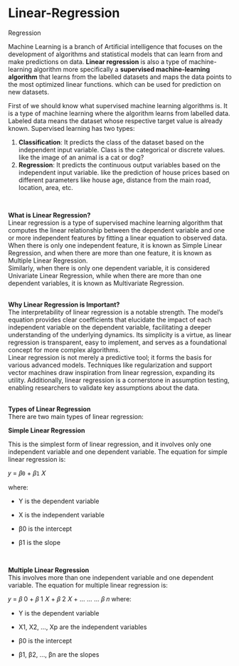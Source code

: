 # Linear-Regression
Regression
<br/>

Machine Learning is a branch of Artificial intelligence that focuses on the development of algorithms and statistical models that can learn from and make predictions on data. **Linear regression** is also a type of machine-learning algorithm more specifically a **supervised machine-learning algorithm** that learns from the labelled datasets and maps the data points to the most optimized linear functions. which can be used for prediction on new datasets.<br/>

First of we should know what supervised machine learning algorithms is. It is a type of machine learning where the algorithm learns from labelled data.  Labeled data means the dataset whose respective target value is already known. Supervised learning has two types:<br/>

1. **Classification**: It predicts the class of the dataset based on the independent input variable. Class is the categorical or discrete values. like the image of an animal is a cat or dog?
2. **Regression**: It predicts the continuous output variables based on the independent input variable. like the prediction of house prices based on different parameters like house age, distance from the main road, location, area, etc.<br/>
<br/>

**What is Linear Regression?** <br/>
Linear regression is a type of supervised machine learning algorithm that computes the linear relationship between the dependent variable and one or more independent features by fitting a linear equation to observed data.<br/>
When there is only one independent feature, it is known as Simple Linear Regression, and when there are more than one feature, it is known as Multiple Linear Regression. <br/>
Similarly, when there is only one dependent variable, it is considered Univariate Linear Regression, while when there are more than one dependent variables, it is known as Multivariate Regression. <br/>
<br/>

**Why Linear Regression is Important?** <br/>
The interpretability of linear regression is a notable strength. The model’s equation provides clear coefficients that elucidate the impact of each independent variable on the dependent variable, facilitating a deeper understanding of the underlying dynamics. Its simplicity is a virtue, as linear regression is transparent, easy to implement, and serves as a foundational concept for more complex algorithms. <br/>
Linear regression is not merely a predictive tool; it forms the basis for various advanced models. Techniques like regularization and support vector machines draw inspiration from linear regression, expanding its utility. Additionally, linear regression is a cornerstone in assumption testing, enabling researchers to validate key assumptions about the data. <br/>
<br/>

**Types of Linear Regression** <br/>
There are two main types of linear regression:

**Simple Linear Regression**

This is the simplest form of linear regression, and it involves only one independent variable and one dependent variable. The equation for simple linear regression is:

𝑦 =
𝛽`0`
+
𝛽`1`
𝑋


where:

* Y is the dependent variable

* X is the independent variable

* β0 is the intercept

* β1 is the slope

<br/>

**Multiple Linear Regression** <br/>
This involves more than one independent variable and one dependent variable. The equation for multiple linear regression is:

𝑦 =
𝛽
0
+
𝛽
1
𝑋
+
𝛽
2
𝑋
+
…
…
…
𝛽
𝑛
where:

* Y is the dependent variable

* X1, X2, …, Xp are the independent variables

* β0 is the intercept

* β1, β2, …, βn are the slopes


